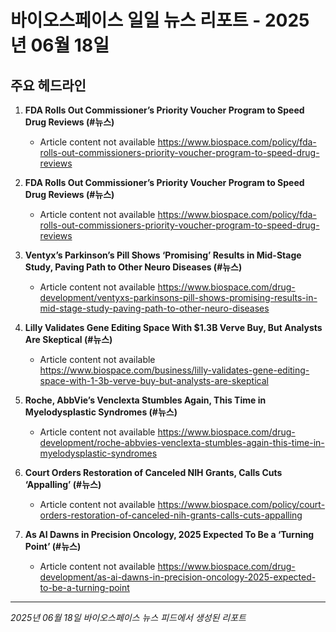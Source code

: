# 바이오스페이스 일일 뉴스 리포트 - 2025년 06월 18일


## 주요 헤드라인

1. **FDA Rolls Out Commissioner’s Priority Voucher Program to Speed Drug Reviews (#뉴스)**
   - Article content not available
   <https://www.biospace.com/policy/fda-rolls-out-commissioners-priority-voucher-program-to-speed-drug-reviews>

2. **FDA Rolls Out Commissioner’s Priority Voucher Program to Speed Drug Reviews (#뉴스)**
   - Article content not available
   <https://www.biospace.com/policy/fda-rolls-out-commissioners-priority-voucher-program-to-speed-drug-reviews>

3. **Ventyx’s Parkinson’s Pill Shows ‘Promising’ Results in Mid-Stage Study, Paving Path to Other Neuro Diseases (#뉴스)**
   - Article content not available
   <https://www.biospace.com/drug-development/ventyxs-parkinsons-pill-shows-promising-results-in-mid-stage-study-paving-path-to-other-neuro-diseases>

4. **Lilly Validates Gene Editing Space With $1.3B Verve Buy, But Analysts Are Skeptical (#뉴스)**
   - Article content not available
   <https://www.biospace.com/business/lilly-validates-gene-editing-space-with-1-3b-verve-buy-but-analysts-are-skeptical>

5. **Roche, AbbVie’s Venclexta Stumbles Again, This Time in Myelodysplastic Syndromes (#뉴스)**
   - Article content not available
   <https://www.biospace.com/drug-development/roche-abbvies-venclexta-stumbles-again-this-time-in-myelodysplastic-syndromes>

6. **Court Orders Restoration of Canceled NIH Grants, Calls Cuts ‘Appalling’ (#뉴스)**
   - Article content not available
   <https://www.biospace.com/policy/court-orders-restoration-of-canceled-nih-grants-calls-cuts-appalling>

7. **As AI Dawns in Precision Oncology, 2025 Expected To Be a ‘Turning Point’ (#뉴스)**
   - Article content not available
   <https://www.biospace.com/drug-development/as-ai-dawns-in-precision-oncology-2025-expected-to-be-a-turning-point>


---
*2025년 06월 18일 바이오스페이스 뉴스 피드에서 생성된 리포트*